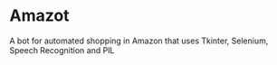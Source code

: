# Amazot
A bot for automated shopping in Amazon that uses Tkinter, Selenium, Speech Recognition and PIL
